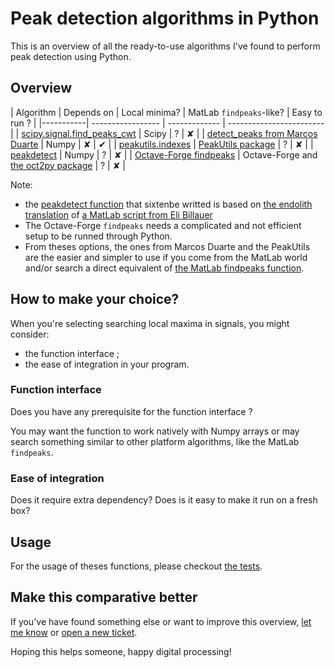 # Peak detection algorithms in Python

This is an overview of all the ready-to-use algorithms I've found to perform peak detection using Python.

## Overview

| Algorithm | Depends on | Local minima? | MatLab `findpeaks`-like? | Easy to run ? |
|-----------| ----------------- | ------------- | ------------------------ |
| [scipy.signal.find_peaks_cwt](http://docs.scipy.org/doc/scipy/reference/generated/scipy.signal.find_peaks_cwt.html) | Scipy | ? | ✘ |
| [detect_peaks from Marcos Duarte](http://nbviewer.ipython.org/github/demotu/BMC/blob/master/notebooks/DetectPeaks.ipynb) | Numpy | ✘ | ✔ |
| [peakutils.indexes](http://pythonhosted.org/PeakUtils/reference.html#peakutils.peak.indexes) | [PeakUtils package](https://bitbucket.org/lucashnegri/peakutils) | ? | ✘ |
| [peakdetect](https://gist.github.com/sixtenbe/1178136) | Numpy | ? | ✘ |
| [Octave-Forge findpeaks](http://octave.sourceforge.net/signal/function/findpeaks.html) | Octave-Forge and [the oct2py package](https://github.com/blink1073/oct2py) | ? | ✘ |

Note:
* the [peakdetect function](https://gist.github.com/sixtenbe/1178136) that sixtenbe writted is based on [the endolith translation](https://gist.github.com/endolith/250860) of [a MatLab script from Eli Billauer](http://billauer.co.il/peakdet.html)
* The Octave-Forge `findpeaks` needs a complicated and not efficient setup to be runned through Python.
* From theses options, the ones from Marcos Duarte and the PeakUtils are the easier and simpler to use if you come from the MatLab world and/or search a direct equivalent of [the MatLab findpeaks function](http://fr.mathworks.com/help/signal/ref/findpeaks.html).

## How to make your choice?

When you're selecting searching local maxima in signals, you might consider:
* the function interface ;
* the ease of integration in your program.

### Function interface

Does you have any prerequisite for the function interface ?

You may want the function to work natively with Numpy arrays or may search something similar to other platform algorithms, like the MatLab `findpeaks`.

### Ease of integration

Does it require extra dependency? Does is it easy to make it run on a fresh box?

## Usage

For the usage of theses functions, please checkout [the tests](https://github.com/MonsieurV/py-findpeaks/tree/master/tests).

## Make this comparative better

If you've have found something else or want to improve this overview, [let me know](mailto:yoan@ytotech.com) or [open a new ticket](https://github.com/MonsieurV/py-findpeaks/issues/new).

Hoping this helps someone, happy digital processing!
